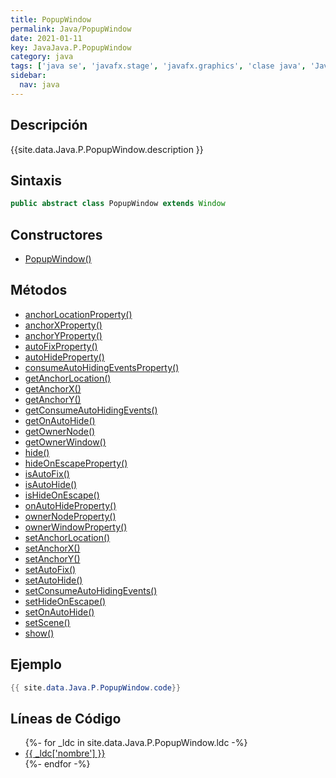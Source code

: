```yaml
---
title: PopupWindow
permalink: Java/PopupWindow
date: 2021-01-11
key: JavaJava.P.PopupWindow
category: java
tags: ['java se', 'javafx.stage', 'javafx.graphics', 'clase java', 'JavaFX 2.0']
sidebar: 
  nav: java
---
```


## Descripción
{{site.data.Java.P.PopupWindow.description }}

## Sintaxis
~~~java
public abstract class PopupWindow extends Window
~~~

## Constructores
* [PopupWindow()](/Java/PopupWindow/PopupWindow/)

## Métodos
* [anchorLocationProperty()](/Java/PopupWindow/anchorLocationProperty)
* [anchorXProperty()](/Java/PopupWindow/anchorXProperty)
* [anchorYProperty()](/Java/PopupWindow/anchorYProperty)
* [autoFixProperty()](/Java/PopupWindow/autoFixProperty)
* [autoHideProperty()](/Java/PopupWindow/autoHideProperty)
* [consumeAutoHidingEventsProperty()](/Java/PopupWindow/consumeAutoHidingEventsProperty)
* [getAnchorLocation()](/Java/PopupWindow/getAnchorLocation)
* [getAnchorX()](/Java/PopupWindow/getAnchorX)
* [getAnchorY()](/Java/PopupWindow/getAnchorY)
* [getConsumeAutoHidingEvents()](/Java/PopupWindow/getConsumeAutoHidingEvents)
* [getOnAutoHide()](/Java/PopupWindow/getOnAutoHide)
* [getOwnerNode()](/Java/PopupWindow/getOwnerNode)
* [getOwnerWindow()](/Java/PopupWindow/getOwnerWindow)
* [hide()](/Java/PopupWindow/hide)
* [hideOnEscapeProperty()](/Java/PopupWindow/hideOnEscapeProperty)
* [isAutoFix()](/Java/PopupWindow/isAutoFix)
* [isAutoHide()](/Java/PopupWindow/isAutoHide)
* [isHideOnEscape()](/Java/PopupWindow/isHideOnEscape)
* [onAutoHideProperty()](/Java/PopupWindow/onAutoHideProperty)
* [ownerNodeProperty()](/Java/PopupWindow/ownerNodeProperty)
* [ownerWindowProperty()](/Java/PopupWindow/ownerWindowProperty)
* [setAnchorLocation()](/Java/PopupWindow/setAnchorLocation)
* [setAnchorX()](/Java/PopupWindow/setAnchorX)
* [setAnchorY()](/Java/PopupWindow/setAnchorY)
* [setAutoFix()](/Java/PopupWindow/setAutoFix)
* [setAutoHide()](/Java/PopupWindow/setAutoHide)
* [setConsumeAutoHidingEvents()](/Java/PopupWindow/setConsumeAutoHidingEvents)
* [setHideOnEscape()](/Java/PopupWindow/setHideOnEscape)
* [setOnAutoHide()](/Java/PopupWindow/setOnAutoHide)
* [setScene()](/Java/PopupWindow/setScene)
* [show()](/Java/PopupWindow/show)

## Ejemplo
~~~java
{{ site.data.Java.P.PopupWindow.code}}
~~~

## Líneas de Código
<ul>
{%- for _ldc in site.data.Java.P.PopupWindow.ldc -%}
   <li>
       <a href="{{_ldc['url'] }}">{{ _ldc['nombre'] }}</a>
   </li>
{%- endfor -%}
</ul>

